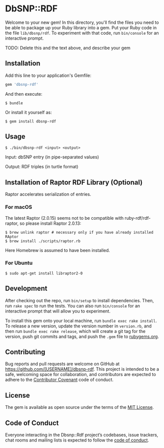 # DbSNP::RDF

Welcome to your new gem! In this directory, you'll find the files you need to be able to package up your Ruby library into a gem. Put your Ruby code in the file `lib/dbsnp/rdf`. To experiment with that code, run `bin/console` for an interactive prompt.

TODO: Delete this and the text above, and describe your gem

## Installation

Add this line to your application's Gemfile:

```ruby
gem 'dbsnp-rdf'
```

And then execute:

    $ bundle

Or install it yourself as:

    $ gem install dbsnp-rdf

## Usage

    $ ./bin/dbsnp-rdf <input> <output>
    
Input: dbSNP entry (in pipe-separated values)

Output: RDF triples (in turtle format)

## Installation of Raptor RDF Library (Optional)

Raptor accelerates serialization of entries.

### For macOS

The latest Raptor (2.0.15) seems not to be compatible with ruby-rdf/rdf-raptor, so please install Raptor 2.0.13:

    $ brew unlink raptor # necessary only if you have already installed RAptor
    $ brew install ./scripts/raptor.rb

Here Homebrew is assumed to have been installed.

### For Ubuntu
    
    $ sudo apt-get install libraptor2-0

## Development

After checking out the repo, run `bin/setup` to install dependencies. Then, run `rake spec` to run the tests. You can also run `bin/console` for an interactive prompt that will allow you to experiment.

To install this gem onto your local machine, run `bundle exec rake install`. To release a new version, update the version number in `version.rb`, and then run `bundle exec rake release`, which will create a git tag for the version, push git commits and tags, and push the `.gem` file to [rubygems.org](https://rubygems.org).

## Contributing

Bug reports and pull requests are welcome on GitHub at https://github.com/[USERNAME]/dbsnp-rdf. This project is intended to be a safe, welcoming space for collaboration, and contributors are expected to adhere to the [Contributor Covenant](http://contributor-covenant.org) code of conduct.

## License

The gem is available as open source under the terms of the [MIT License](https://opensource.org/licenses/MIT).

## Code of Conduct

Everyone interacting in the Dbsnp::Rdf project’s codebases, issue trackers, chat rooms and mailing lists is expected to follow the [code of conduct](https://github.com/[USERNAME]/dbsnp-rdf/blob/master/CODE_OF_CONDUCT.md).
